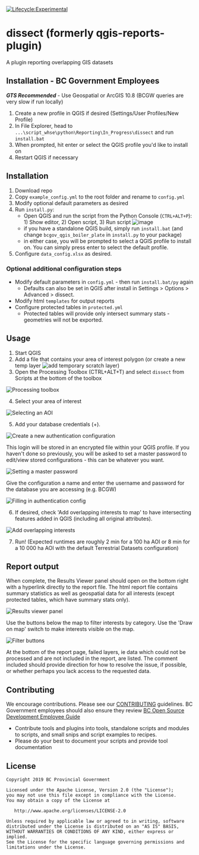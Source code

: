 [![Lifecycle:Experimental](https://img.shields.io/badge/Lifecycle-Experimental-339999)](<Redirect-URL>)
# dissect (formerly qgis-reports-plugin)
A plugin reporting overlapping GIS datasets

## Installation - BC Government Employees
**_GTS Recommended_** - Use Geospatial or ArcGIS 10.8 (BCGW queries are very slow if run locally)
1. Create a new profile in QGIS if desired (Settings/User Profiles/New Profile)
2. In File Explorer, head to `...\script_whse\python\Reporting\In_Progress\dissect` and run `install.bat`
3. When prompted, hit enter or select the QGIS profile you'd like to install on
4. Restart QGIS if necessary

## Installation
1. Download repo
2. Copy `example_config.yml` to the root folder and rename to `config.yml`
3. Modify optional default parameters as desired
4. Run `install.py`:
    - Open QGIS and run the script from the Python Console (`CTRL+ALT+P`): 1) Show editor, 2) Open script, 3) Run script
    ![image](https://user-images.githubusercontent.com/38586679/175171494-0aa1e977-ed1f-49f0-b31d-d0f33d5deee0.png)
    - if you have a standalone QGIS build, simply run `install.bat` (and change `bcgov_qgis_boiler_plate` in `install.py` to your package)
    - in either case, you will be prompted to select a QGIS profile to install on. You can simply press enter to select the default profile.
5. Configure `data_config.xlsx` as desired. 
<!-- TODO - add more explanation on data config. -->

### Optional additional configuration steps
- Modify default parameters in `config.yml` - then run `install.bat/py` again
    - Defaults can also be set in QGIS after install in Settings > Options > Advanced > dissect.
- Modify html `templates` for output reports
- Configure protected tables in `protected.yml`
    - Protected tables will provide only intersect summary stats - geometries will not be exported.

## Usage
1. Start QGIS
2. Add a file that contains your area of interest polygon (or create a new temp layer ![add temporary scratch layer](https://user-images.githubusercontent.com/38586679/177222992-26296bd0-e5fb-4f2f-9a70-5b1aa700de27.png))
3. Open the Processing Toolbox (CTRL+ALT+T) and select `dissect` from Scripts at the bottom of the toolbox

![Processing toolbox](https://user-images.githubusercontent.com/38586679/177223206-ca622e66-5db8-4a51-af80-df61e8caf1df.png)

4. Select your area of interest

![Selecting an AOI](https://user-images.githubusercontent.com/38586679/177374788-f756326c-eb65-4dcc-911e-ab142aeffbf4.png)

5. Add your database credentials (+).  

![Create a new authentication configuration](https://user-images.githubusercontent.com/38586679/177375117-ceb17315-fd07-4aed-805e-bfb7d087aa47.png)

This login will be stored in an encrypted file within your QGIS profile. If you haven't done so previously, you will be asked to set a master password to edit/view stored configurations - this can be whatever you want.

![Setting a master password](https://user-images.githubusercontent.com/38586679/177377128-dd3c051d-5dd7-4f45-b0f0-fd495d348ea5.png)

Give the configuration a name and enter the username and password for the database you are accessing (e.g. BCGW)

![Filling in authentication config](https://user-images.githubusercontent.com/38586679/177375401-11d08a33-5465-414f-835e-d5d317d6bc05.png)

6. If desired, check 'Add overlapping interests to map' to have intersecting features added in QGIS (including all original attributes).

![Add overlapping interests](https://user-images.githubusercontent.com/38586679/177377485-1dd734a9-06f8-44e0-9316-aa52340d783b.png)

7. Run! (Expected runtimes are roughly 2 min for a 100 ha AOI or 8 min for a 10 000 ha AOI with the default Terrestrial Datasets configuration)

## Report output
When complete, the Results Viewer panel should open on the bottom right with a hyperlink directly to the report file. The html report file contains summary statistics as well as geospatial data for all interests (except protected tables, which have summary stats only).

![Results viewer panel](https://user-images.githubusercontent.com/38586679/177389872-c55e4cf4-e0e1-4553-8622-44ad9c951e89.png)

Use the buttons below the map to filter interests by category. Use the 'Draw on map' switch to make interests visible on the map.

![Filter buttons](https://user-images.githubusercontent.com/38586679/200076079-1e62b059-6375-46f4-9bf5-3e257411e5b3.png)

At the bottom of the report page, failed layers, ie data which could not be processed and are not included in the report, are listed. The comment included should provide direction for how to resolve the issue, if possible, or whether perhaps you lack access to the requested data.

## Contributing
We encourage contributions. Please see our [CONTRIBUTING](https://github.com/bcgov/gis-pantry/blob/master/CONTRIBUTING.md) guidelines. BC Government employees should also ensure they review [BC Open Source Development Employee Guide](https://github.com/bcgov/BC-Policy-Framework-For-GitHub/blob/master/BC-Open-Source-Development-Employee-Guide/README.md) 
* Contribute tools and plugins into tools, standalone scripts and modules to scripts, and small snips and script examples to recipes.
* Please do your best to document your scripts and provide tool documentation 

## License
    Copyright 2019 BC Provincial Government

    Licensed under the Apache License, Version 2.0 (the "License");
    you may not use this file except in compliance with the License.
    You may obtain a copy of the License at

       http://www.apache.org/licenses/LICENSE-2.0

    Unless required by applicable law or agreed to in writing, software
    distributed under the License is distributed on an "AS IS" BASIS,
    WITHOUT WARRANTIES OR CONDITIONS OF ANY KIND, either express or implied.
    See the License for the specific language governing permissions and
    limitations under the License.
